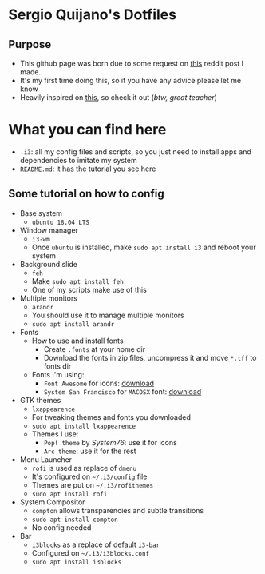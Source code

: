 # Sergio Quijano's Dotfiles

## Purpose

* This github page was born due to some request on [this](https://www.reddit.com/r/unixporn/comments/9con7z/i3_simple_and_clean_workflow/) reddit post I made.
* It's my first time doing this, so if you have any advice please let me know
* Heavily inspired on [this](https://www.youtube.com/watch?v=8-S0cWnLBKg&index=2&list=PL7DwkYSG4a4rXgz5G4LBWYfaBDFHYwbqB&t=1s), so check it out (*btw, great teacher*)

# What you can find here

* `.i3`: all my config files and scripts, so you just need to install apps and dependencies to imitate my system
* `README.md`: it has the tutorial you see here 

## Some tutorial on how to config

* Base system
	* `ubuntu 18.04 LTS`
* Window manager
	* `i3-wm`
	* Once `ubuntu` is installed, make `sudo apt install i3` and reboot your system
* Background slide
	* `feh`
	* Make `sudo apt install feh`
	* One of my scripts make use of this
* Multiple monitors
	* `arandr`
	* You should use it to manage multiple monitors
	* `sudo apt install arandr`
* Fonts
	* How to use and install fonts
		* Create `.fonts` at your home dir
		* Download the fonts in zip files, uncompress it and move `*.tff` to fonts dir
	* Fonts I'm using:
		* `Font Awesome` for icons: [download](https://github.com/FortAwesome/Font-Awesome)
		* `System San Francisco` for `MACOSX` font: [download](https://github.com/supermarin/YosemiteSanFranciscoFont)
* GTK themes
	* `lxappearence`
	* For tweaking themes and fonts you downloaded
	* `sudo apt install lxappearence`
	* Themes I use:
		* `Pop! theme` by *System76*: use it for icons
		* `Arc theme`: use it for the rest
* Menu Launcher
	* `rofi` is used as replace of `dmenu`
	* It's configured on `~/.i3/config` file
	* Themes are put on `~/.i3/rofithemes`
	* `sudo apt install rofi`
* System Compositor
	* `compton` allows transparencies and subtle transitions
	* `sudo apt install compton`
	* No config needed
* Bar
	* `i3blocks` as a replace of default `i3-bar`
	* Configured on `~/.i3/i3blocks.conf`
	* `sudo apt install i3blocks`
